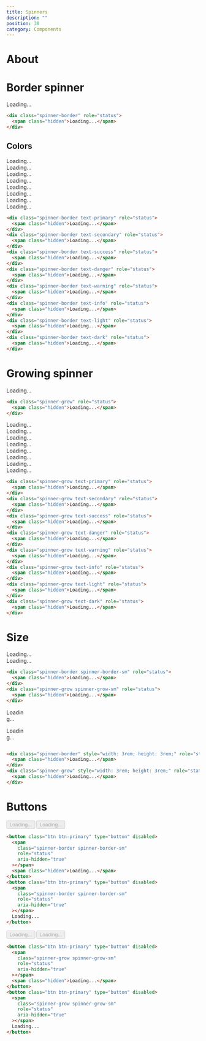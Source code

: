 ```yaml
---
title: Spinners
description: ""
position: 30
category: Components
---
```


# About

# Border spinner

<div class="bd-example">
  <div class="spinner-border" role="status">
    <span class="hidden">Loading...</span>
  </div>
</div>

```html
<div class="spinner-border" role="status">
  <span class="hidden">Loading...</span>
</div>
```

## Colors

<div class="bd-example">
  <div class="spinner-border text-primary" role="status">
    <span class="hidden">Loading...</span>
  </div>
  <div class="spinner-border text-secondary" role="status">
    <span class="hidden">Loading...</span>
  </div>
  <div class="spinner-border text-success" role="status">
    <span class="hidden">Loading...</span>
  </div>
  <div class="spinner-border text-danger" role="status">
    <span class="hidden">Loading...</span>
  </div>
  <div class="spinner-border text-warning" role="status">
    <span class="hidden">Loading...</span>
  </div>
  <div class="spinner-border text-info" role="status">
    <span class="hidden">Loading...</span>
  </div>
  <div class="spinner-border text-light" role="status">
    <span class="hidden">Loading...</span>
  </div>
  <div class="spinner-border text-dark" role="status">
    <span class="hidden">Loading...</span>
  </div>
</div>

```html
<div class="spinner-border text-primary" role="status">
  <span class="hidden">Loading...</span>
</div>
<div class="spinner-border text-secondary" role="status">
  <span class="hidden">Loading...</span>
</div>
<div class="spinner-border text-success" role="status">
  <span class="hidden">Loading...</span>
</div>
<div class="spinner-border text-danger" role="status">
  <span class="hidden">Loading...</span>
</div>
<div class="spinner-border text-warning" role="status">
  <span class="hidden">Loading...</span>
</div>
<div class="spinner-border text-info" role="status">
  <span class="hidden">Loading...</span>
</div>
<div class="spinner-border text-light" role="status">
  <span class="hidden">Loading...</span>
</div>
<div class="spinner-border text-dark" role="status">
  <span class="hidden">Loading...</span>
</div>
```

# Growing spinner

<div class="bd-example">
  <div class="spinner-grow" role="status">
    <span class="hidden">Loading...</span>
  </div>
</div>

```html
<div class="spinner-grow" role="status">
  <span class="hidden">Loading...</span>
</div>
```

<div class="bd-example">
  <div class="spinner-grow text-primary" role="status">
    <span class="hidden">Loading...</span>
  </div>
  <div class="spinner-grow text-secondary" role="status">
    <span class="hidden">Loading...</span>
  </div>
  <div class="spinner-grow text-success" role="status">
    <span class="hidden">Loading...</span>
  </div>
  <div class="spinner-grow text-danger" role="status">
    <span class="hidden">Loading...</span>
  </div>
  <div class="spinner-grow text-warning" role="status">
    <span class="hidden">Loading...</span>
  </div>
  <div class="spinner-grow text-info" role="status">
    <span class="hidden">Loading...</span>
  </div>
  <div class="spinner-grow text-light" role="status">
    <span class="hidden">Loading...</span>
  </div>
  <div class="spinner-grow text-dark" role="status">
    <span class="hidden">Loading...</span>
  </div>
</div>

```html
<div class="spinner-grow text-primary" role="status">
  <span class="hidden">Loading...</span>
</div>
<div class="spinner-grow text-secondary" role="status">
  <span class="hidden">Loading...</span>
</div>
<div class="spinner-grow text-success" role="status">
  <span class="hidden">Loading...</span>
</div>
<div class="spinner-grow text-danger" role="status">
  <span class="hidden">Loading...</span>
</div>
<div class="spinner-grow text-warning" role="status">
  <span class="hidden">Loading...</span>
</div>
<div class="spinner-grow text-info" role="status">
  <span class="hidden">Loading...</span>
</div>
<div class="spinner-grow text-light" role="status">
  <span class="hidden">Loading...</span>
</div>
<div class="spinner-grow text-dark" role="status">
  <span class="hidden">Loading...</span>
</div>
```

# Size

<div class="bd-example">
  <div class="spinner-border spinner-border-sm" role="status">
    <span class="hidden">Loading...</span>
  </div>
  <div class="spinner-grow spinner-grow-sm" role="status">
    <span class="hidden">Loading...</span>
  </div>
</div>

```html
<div class="spinner-border spinner-border-sm" role="status">
  <span class="hidden">Loading...</span>
</div>
<div class="spinner-grow spinner-grow-sm" role="status">
  <span class="hidden">Loading...</span>
</div>
```

<div class="bd-example">
  <div class="spinner-border" style="width: 3rem; height: 3rem;" role="status">
    <span class="hidden">Loading...</span>
  </div>
  <div class="spinner-grow" style="width: 3rem; height: 3rem;" role="status">
    <span class="hidden">Loading...</span>
  </div>
</div>

```html
<div class="spinner-border" style="width: 3rem; height: 3rem;" role="status">
  <span class="hidden">Loading...</span>
</div>
<div class="spinner-grow" style="width: 3rem; height: 3rem;" role="status">
  <span class="hidden">Loading...</span>
</div>
```

# Buttons

<div class="bd-example">
  <button class="btn btn-primary" type="button" disabled>
    <span class="spinner-border spinner-border-sm" role="status" aria-hidden="true"></span>
    <span class="hidden">Loading...</span>
  </button>
  <button class="btn btn-primary" type="button" disabled>
    <span class="spinner-border spinner-border-sm" role="status" aria-hidden="true"></span>
    Loading...
  </button>
</div>

```html
<button class="btn btn-primary" type="button" disabled>
  <span
    class="spinner-border spinner-border-sm"
    role="status"
    aria-hidden="true"
  ></span>
  <span class="hidden">Loading...</span>
</button>
<button class="btn btn-primary" type="button" disabled>
  <span
    class="spinner-border spinner-border-sm"
    role="status"
    aria-hidden="true"
  ></span>
  Loading...
</button>
```

<div class="bd-example">
  <button class="btn btn-primary" type="button" disabled>
    <span class="spinner-grow spinner-grow-sm" role="status" aria-hidden="true"></span>
    <span class="hidden">Loading...</span>
  </button>
  <button class="btn btn-primary" type="button" disabled>
    <span class="spinner-grow spinner-grow-sm" role="status" aria-hidden="true"></span>
    Loading...
  </button>
</div>

```html
<button class="btn btn-primary" type="button" disabled>
  <span
    class="spinner-grow spinner-grow-sm"
    role="status"
    aria-hidden="true"
  ></span>
  <span class="hidden">Loading...</span>
</button>
<button class="btn btn-primary" type="button" disabled>
  <span
    class="spinner-grow spinner-grow-sm"
    role="status"
    aria-hidden="true"
  ></span>
  Loading...
</button>
```
